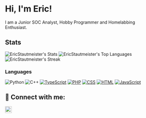 # Hi, I'm Eric! 
I am a Junior SOC Analyst, Hobby Programmer and Homelabbing Enthusiast. 

## Stats
![EricStautmeister's Stats](https://github-readme-stats.vercel.app/api?username=EricStautmeister&theme=vue-dark&show_icons=true&hide_border=true&count_private=true)
![EricStautmeister's Top Languages](https://github-readme-stats.vercel.app/api/top-langs/?username=EricStautmeister&theme=vue-dark&show_icons=true&hide_border=true&layout=compact)
![EricStautmeister's Streak](https://github-readme-streak-stats.herokuapp.com/?user=EricStautmeister&theme=vue-dark&hide_border=true)

### Languages
![Python](https://img.shields.io/badge/Python-%2300599C?style=plastic&logo=python&logoColor=white)
![C++](https://img.shields.io/badge/C%2B%2B-%2300599C?style=plastic&logo=cplusplus)
[![TypeScript](https://img.shields.io/badge/TypeScript-3178C6?logo=typescript&logoColor=white)](#)
[![PHP](https://img.shields.io/badge/php-%23777BB4.svg?&logo=php&logoColor=white)](#)
[![CSS](https://img.shields.io/badge/CSS-639?logo=css&logoColor=white)](#)
[![HTML](https://img.shields.io/badge/HTML-%23E34F26.svg?logo=html5&logoColor=white)](#)
[![JavaScript](https://img.shields.io/badge/JavaScript-F7DF1E?logo=javascript&logoColor=white)](#)



## 🤳 Connect with me:
[<img align="left" alt="EricStautmeister | LinkedIn" width="22px" src="https://cdn.jsdelivr.net/npm/simple-icons@v3/icons/linkedin.svg" />][linkedin]

[linkedin]: https://www.linkedin.com/in/eric-stautmeister/
